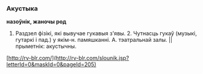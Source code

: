 ### Акустыка
**назоўнік, жаночы род**

1. Раздзел фізікі, які вывучае гукавыя з'явы. 2. Чутнасць гукаў (музыкі, гутаркі і пад.) у якім-н. памяшканні. А. тэатральнай залы. || прыметнік: акустычны.

<a rel="author">[http://rv-blr.com/](http://rv-blr.com/slounik.jsp?letterId=0&maskId=0&pageId=205)</a>
